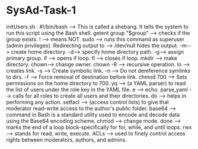 # SysAd-Task-1

initUsers.sh :
#!/bin/bash --> This is called a shebang. It tells the system to run this script using the Bash shell.
getent group "$group" --> checks if the group exists.
! --> means NOT.
sudo --> runs this command as superuser (admin privileges).
Redirecting output to --> /dev/null hides the output.
-m--> create home directory.
-d--> specify home directory path.
-g--> assign primary group.
if --> opens if loop.
fi --> closes if loop.
mkdir --> make directory.
chown--> change owner.
chown -R --> recursive operation.
ln --> creates link.
-s	--> Create symbolic link.
-n	--> Do not dereference symlinks to dirs.
-f	--> Force removal of destination before link.
chmod 700 --> Sets permissions on the home directory to 700.
yq --> (a YAML parser) to read the list of users under the role key in the YAML file.
e --> echo.
parse_yaml --> calls for all roles to create all users and their directories.
do --> helps in performing any action.
setfacl --> (access control lists) to give that moderator read-write access to the author's public folder.
base64 --> command in Bash is a standard utility used to encode and decode data using the Base64 encoding scheme.
chmod --> change mode.
done --> marks the end of a loop block-specifically for for, while, and until loops.
rwx --> stands for read, write, execute.
ACLs --> used to finely control access rights between moderators, authors, and admins.
